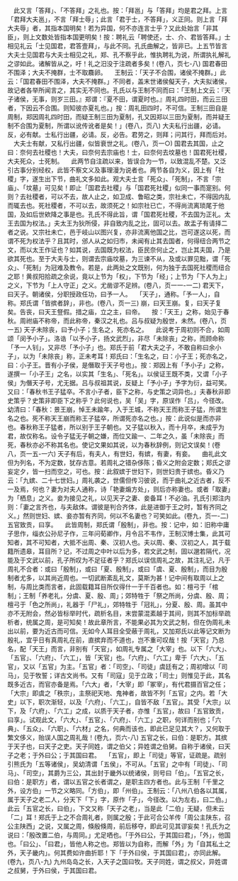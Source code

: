 <!-- { "loadSidebar": true } -->
　此又言「答拜」、「不答拜」之礼也。按：「拜邕」与「答拜」均是君之拜。上言「君拜大夫邕」，不言「拜士辱」；此言「君于士，不答拜」，义正同。则上言「拜大夫辱」者，其指本国明矣！若为异国，何不亦连言士乎？又此处始言「非其臣」，则上文数处皆指本国更明矣！按：聘礼云「聘使还，士、介、君皆答拜。」士相见礼云「士见国君，君答壹拜」，与此不同。孔氏曲解之，皆非已。上五节皆言大夫士见国君与大夫士相见之礼，郑、孔不察乎此，惟执聘礼为说，所谓执礼解礼之谬如此。诸解皆从之，吁！礼之汨没于注疏者多矣！(卷八，页七-八)
国君春田不围泽；大夫不掩群，士不取麛卵。
　王制云：「天子不合围，诸侯不掩群。」此云：「国君春田不围泽，大夫不掩群。」不同者，盖末世诸侯儗天子，大夫拟诸侯，故记者各举所闻言之，其实无不同也。孔氏以与王制不同而曰：「王制上文云：『天子诸侯，无事，则岁三田。』郑谓：『夏不田，谓夏时也。』周礼四时田，而云三田者，下因云不合围。则知彼亦夏礼也。」按：周礼田四时，不可信。王制三田自是周制，郑因周礼四时田，而疑王制三田为夏制，孔又因郑以三田为夏制，而并疑王制不合围为夏制，所谓以讹传讹者是矣！」(卷八，页八)
大夫私行出疆，必请。反，必有献。士私行出疆，必请。反，必告。君劳之，则拜；问其行，拜而后对。
　大夫士有献，又私行出疆，似皆衰世之礼。(卷八，页一○)
国君去其国，止之曰：奈何去社稷也！大夫，曰奈何去宗庙也！士，曰奈何去坟墓也！国君死社稷，大夫死众，士死制。
　此两节自注疏以来，皆误合为一节，以致混乱不楚。又泛引古事分别经权，此皆不察文义及事理漫为说者也。两节各自为义，因上有「社稷」字，遂生出下节，曲礼文多如此。观大夫士言「死众」、「死制」，不言「宗庙」、「坟墓」可见矣！即止「国君去社稷」与「国君死社稷」似同一事而寔别。何则？去社稷者，可以不去，故人止之，如卫成、鲁昭之类，宗社未亡，不得因内乱而辄去也。死社稷者，不可以去，故须死之！如宗社已亡，不得尚流离琐尾于他国，及如后世欸降之事是也。孔氏不得此旨，谓「国君死社稷，不去国为正礼。太王去国为权法。」夫太王为狄所侵，非自致内乱之比，固可以去。故盂子有请择二者之说。又宗社未亡，邑于岐山以图兴复，亦非流离他国之比，岂可遂这以死，而谓不死为权法乎？且其时，邠人从之如归市，未闻有止其去国者，何得纽合两节之文，而以太王作证也？如其说，去国既为权法，臣民奈何止之，岂止其夫国，乃是欲其死也。至于大夫与士，则谓去宗庙坟墓，为三谏不从，及或以罪见黜，谓「死众」、「死制」为冠难及教令。若是，此两处之文既别，何为独于去国死社稷而纽合之耶！黄叔阳拾疏之余说，竟以上节为「权」，下节为「经」；上节为「下人为上」之义，下节为「上人守正」之义。尤凿谬不足辨。(卷八，页一一-一二)
君天下，曰天子。朝诸侯，分职授政任功，曰予一人。
　「天子」，通称。「予一人」，自称。郑氏谓「皆摈者辞」，非也。(卷八，页一三)
崩，曰天王崩。复，曰天子复矣。告丧，曰天王豋假。措之庙，立之主，曰帝。
　按：「天王」之称，始见于春秋。周祔庙不称帝，而此称帝，秦汉之礼也。吕与叔疑为殷世，未然。(卷八，页一五)
天子未除丧，曰予小子；生名之，死亦名之。
　此说考于周初则不合，如周颂「闵予小子」。洛诰「以予小子，扬文武烈」，非尽「未除丧」之称，而顾命称「予一人钊」，又非尽「予小子」也。郑氏于前「君大夫之子，不敢自称曰余小子」，以为「未除丧」称，正未考耳！郑氏曰：「生名之，曰：小子王；死亦名之，曰：小子王。晋有小子侯，是僭取于天子号也」。按：郑因上有「予小子」之称，遂撰一「小子王」之名，以实其「生名」、「死名」。以侯证王既不类，又谓「小子侯」为僭天子号，尤无据。吕与叔祖其说，反疑上「予小子」予字为衍，益可笑。又曰：「春秋书王子猛卒。不言小子者，臣下之称，与史策之词异也。」夫春秋非即史策乎？史策非即臣下之称乎？此何说也，吴「吴」字，原误作「吕」，今径改。幼清曰：「春秋：景王崩，悼王未踰年，入于王城，不称天王而称王子猛，所谓生名之也。死不称天王崩而称王子猛卒，所谓死亦名之也。」按：此说似是而亦非也。春秋称王子猛者，所以别于王子朝也。又子猛以秋入，而十月卒，未成乎为君，故仅称名。设令子猛无子朝之嫌，而位又踰一、二年之久，虽「未除丧」而死，春秋亦必不称其名也。使记文果如其说，以为春秋辞例，则记文误矣！(卷八，页一五-一六)
天子有后，有夫人，有世妇，有嫔，有妻，有妾。
　曲礼此文但为列名，不为定数，犹存古意。若周礼之错杂侈陈；昏义之附会定数；郑氏之谬妄定夕，皆一扫而空之，可也。按：此叙嫔于世妇下，则世妇贵于嫔也。昏义乃云：「九嫔、二十七世妇。」周礼袭之，世儒但传习彼说，而于曲礼之近古者，反不一及焉，何也？妻为对夫人通称，诗「艳妻煽方处」，则后亦称妻也。或者「取妻」为「栖息」之义。妾为接见之礼，以见天子之妻、妾备耳！不必油。孔氏引郑注内则：「妻之言齐也，与夫敌体。谓彼是判合齐体，此是进御于王之时，暂有齐同之义。」然则世妇、嫔、妾亦暂有齐同，何以不名妻也？可笑如此。(卷九，页一-二)
五官致贡，曰享。
　此皆周制，郑氏谓「殷制」，非也。按：记中，如：旧称中庸子思作，缁衣公孙尼子作，三年问荀卿作，月令吕不韦作，王制汉博士集，此其可知者，其不可知者，大抵不出周、秦、汉初人也。夫以周、秦、汉初之人，其于载籍所遗皋，耳目所？记，不过周之中叶以后为多，若文武之制，固以邈若隔代，况能及于文武以前，孔子所叹为不足征者乎？郑氏以误信周礼之故，其注礼记，凡于周礼不合者：或曰「殷制」，或曰「夏、殷制」，或曰「虞、夏、殷制」，而目为殷制者尤多，以其尚近周也。一切武断紊乱礼文，莫斯为甚！记中间有取周以上之制，与周比类而言者，此固载籍耳目所仅得什一于千百者也。如：檀弓于「棺制」；王制「养老礼，分虞、夏、殷、周」；郊特牲于「祭之所尚，分虞、殷、周；檀弓于「色之所尚」，礼器于「尸礼」，郊特牲于「冠礼」，分夏、殷、周。虽其中亦不无附会，然必皆标举时代，疏析名目，末尝蒙混紊越于其间，则其不加标举疏析者，统属之周，是可知矣！故此章所言，不能果必其为文武之制，但在伪周礼未出以前，要为近古而可信。无如今人耳目全受蔽于周礼，又加郑氏以此等记文断为殷礼，宜乎日有真周礼在前，直摈弃而不道也，岂不重可叹哉！按「天官」乃总名，配「天王」而言，非别有「天官」，如周礼专属之「大宰」也。以下「六大」、「五官」、「六府」、「六工」，皆「天官」也。「六府」、「六工」卑于「六大」、「五官」，又以「五官」为主。「五官」者：「司空」、「司徒」虞廷有之；周初增以「司马」，见于牧誓；详古文尚书。又有「司寇」见于立政；「司士」则惟见于此，其名既多近古，而官亦备是焉。「六大」者，「大宰」即「冢宰」，有代君摄百官之任；「大宗」即虞之「秩宗」，主祭祀天地、鬼神者，故皆不列「五官」之内。若「大史」以下，职次渐轻，以及「六府」、「六工」，自皆不敌「五官」。其受「大宗」以下，及「六府」、「六工」之成，以质于天子者，亦惟「五官」，故曰「五官致贡，曰享」。试观此文，「六大」、「五官」、「六府」、「六工」之职，何详而别也；「六典」、「五众」、「六职」、「六材」之名，何典而该也，即此已足见其大？，又何取于繁文侈义，贻误人国之周礼哉！(卷九，页六-八)
五官之长，曰伯：是职方。其摈于天子也，曰天子之吏。天子同姓，谓之伯父；异姓谓之伯舅。自称于诸侯，曰天子之老；于外曰公；于其国曰君。
　「五官」，即上「司徒」等官，证疏是。疏别引熊氏为「五等诸侯」，吴幼清谓「五侯」，不可从。「五官」之中有「司徒」、「司马」、「司空」，其爵为三公，其出封于畿外以统诸侯，则号曰「伯」。「五官之长，曰伯：是职方」者，谓以五官之长者谓之，是职主四方者也。此与王制「千里之外，设方伯」一节之义略同。「方伯」，即「州伯」。王制云：「八州八伯各以其属，属于天子之老二人，分天下「下」字，原作「子」，今径改。以为左右，曰二伯。」此云「五官之长，曰伯」，下文又称「天子之老」，当是此「二伯」无疑，但未云「二」耳！郑氏于上之不合周礼者，则属之殷；于此可合公羊传「周公主陕东，召公主陕西」之说，又属之周，倏殷倏周，前后移夺，即此可见其谬妄矣！孔氏为之说曰：「殷改置二伯，与周同。」尤足哂也。「于外曰公，于其国曰君」，「外」，他国也。「曰公」、「曰君」，皆他人称之也。郑皆以为自称，而解「外」为「自其私土之外，天子畿内」。何其费如许曲折耶！下「于外曰侯，于其国曰君」，亦同此解。(卷九，页八-九)
九州岛岛之长，入天子之国曰牧。天子同姓，谓之叔父，异姓谓之叔舅，于外曰侯，于其国曰君。
